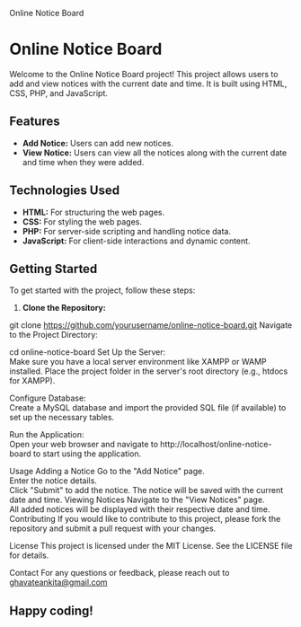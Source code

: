 Online Notice Board
# Online Notice Board

Welcome to the Online Notice Board project! This project allows users to add and view notices with the current date and time. It is built using HTML, CSS, PHP, and JavaScript.

## Features

- **Add Notice:** Users can add new notices.
- **View Notice:** Users can view all the notices along with the current date and time when they were added.

## Technologies Used

- **HTML:** For structuring the web pages.
- **CSS:** For styling the web pages.
- **PHP:** For server-side scripting and handling notice data.
- **JavaScript:** For client-side interactions and dynamic content.

## Getting Started

To get started with the project, follow these steps:

1. **Clone the Repository:**<br>
  
git clone https://github.com/yourusername/online-notice-board.git
Navigate to the Project Directory:<br>

cd online-notice-board
Set Up the Server:<br> Make sure you have a local server environment like XAMPP or WAMP installed. Place the project folder in the server's root directory (e.g., htdocs for XAMPP).

Configure Database:<br> Create a MySQL database and import the provided SQL file (if available) to set up the necessary tables.

Run the Application:<br> Open your web browser and navigate to http://localhost/online-notice-board to start using the application.

Usage
Adding a Notice
Go to the "Add Notice" page.<br>
Enter the notice details.<br>
Click "Submit" to add the notice. The notice will be saved with the current date and time.
Viewing Notices
Navigate to the "View Notices" page.<br>
All added notices will be displayed with their respective date and time.
Contributing
If you would like to contribute to this project, please fork the repository and submit a pull request with your changes.

License
This project is licensed under the MIT License. See the LICENSE file for details.

Contact
For any questions or feedback, please reach out to ghavateankita@gmail.com

<h2>Happy coding!</h2>
